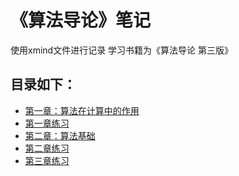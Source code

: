 # 《算法导论》笔记

使用xmind文件进行记录
学习书籍为《算法导论 第三版》

## 目录如下：
- [第一章：算法在计算中的作用](算法在计算中的作用.xmind.zip)
- [第一章练习](第一章练习)
- [第二章：算法基础](算法基础.xmind.zip)
- [第二章练习](第二章练习)
- [第三章练习](第三章练习)
